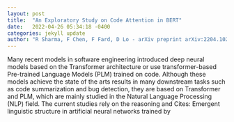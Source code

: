 ```yaml
---
layout: post
title:  "An Exploratory Study on Code Attention in BERT"
date:   2022-04-26 05:34:18 -0400
categories: jekyll update
author: "R Sharma, F Chen, F Fard, D Lo - arXiv preprint arXiv:2204.10200, 2022"
---
```

Many recent models in software engineering introduced deep neural models based on the Transformer architecture or use transformer-based Pre-trained Language Models (PLM) trained on code. Although these models achieve the state of the arts results in many downstream tasks such as code summarization and bug detection, they are based on Transformer and PLM, which are mainly studied in the Natural Language Processing (NLP) field. The current studies rely on the reasoning and Cites: Emergent linguistic structure in artificial neural networks trained by